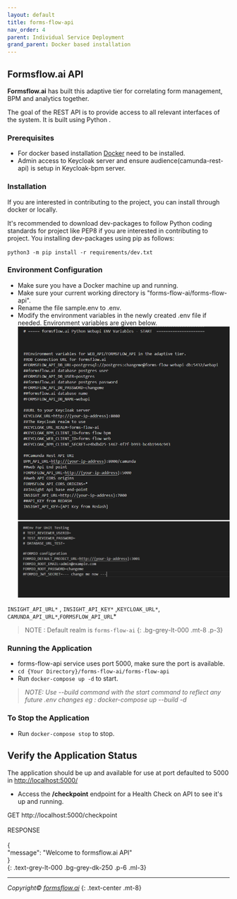 ```yaml
---
layout: default
title: forms-flow-api
nav_order: 4
parent: Individual Service Deployment
grand_parent: Docker based installation
---
```



## Formsflow.ai API  

**Formsflow.ai** has built this adaptive tier for correlating form management, BPM and analytics together.

The goal of the REST API is to provide access to all relevant interfaces of the system. It is built using Python .

### Prerequisites

- For docker based installation [Docker](https://www.docker.com/) need to be installed.
- Admin access to Keycloak server and ensure audience(camunda-rest-api) is setup in Keycloak-bpm server.  

### Installation

If you are interested in contributing to the project, you can install through docker or locally.

It's recommended to download dev-packages to follow Python coding standards for project like PEP8 if you are interested in contributing to project. You installing dev-packages using pip as follows:

`python3 -m pip install -r requirements/dev.txt`


### Environment Configuration
- Make sure you have a Docker machine up and running.
- Make sure your current working directory is "forms-flow-ai/forms-flow-api".
- Rename the file sample.env to .env.
- Modify the environment variables in the newly created .env file if needed. Environment variables are given below.   
![API](../../../assets/setup/API1.png)
![API](../../../assets/setup/API2.png)  

`INSIGHT_API_URL*` , `INSIGHT_API_KEY*` ,`KEYCLOAK_URL*`, `CAMUNDA_API_URL*`,`FORMSFLOW_API_URL`*  

> NOTE : Default realm is `forms-flow-ai`
{: .bg-grey-lt-000 .mt-8 .p-3}  

### Running the Application

- forms-flow-api service uses port 5000, make sure the port is available.
- `cd {Your Directory}/forms-flow-ai/forms-flow-api`
- Run `docker-compose up -d` to start.  

>   *NOTE: Use --build command with the start command to reflect any future .env changes eg : docker-compose up --build -d*  

### To Stop the Application

- Run `docker-compose stop` to stop. 

## Verify the Application Status

The application should be up and available for use at port defaulted to 5000 in [http://localhost:5000/](http://localhost:5000/)

- Access the **/checkpoint** endpoint for a Health Check on API to see it's up and running.  

GET http://localhost:5000/checkpoint   
\
RESPONSE   
\
{   
"message": "Welcome to formsflow.ai API"    
}   
{: .text-grey-lt-000 .bg-grey-dk-250 .p-6 .ml-3}  



  --- 
*Copyright© [formsflow.ai](https://formsflow.ai/)*
{: .text-center .mt-8}
